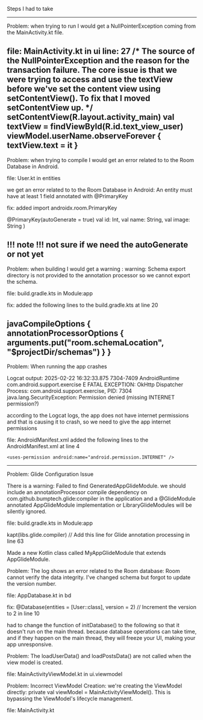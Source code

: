 Steps I had to take

--------------------------------------------------------------------------------------------------------------------------------------------------------------------
Problem: when trying to run I would get a NullPointerException coming from the MainActivity.kt file.

file: MainActivity.kt in ui
line: 27
/*
The source of the NullPointerException and the reason for the transaction failure.
The core issue is that we were trying to access and use the textView before we've set the content view using setContentView().
To fix that I moved setContentView up.
*/
setContentView(R.layout.activity_main)
val textView = findViewById<TextView>(R.id.text_view_user)
viewModel.userName.observeForever {
textView.text = it
}
--------------------------------------------------------------------------------------------------------------------------------------------------------------------
Problem: when trying to compile I would get an error related to to the Room Database in Android.

file: User.kt in entities

we get an error related to to the Room Database in Android: An entity must have at least 1 field annotated with @PrimaryKey

fix: added import androidx.room.PrimaryKey

@PrimaryKey(autoGenerate = true) val id: Int,
val name: String,
val image: String
)

!!! note !!! not sure if we need the autoGenerate or not yet
--------------------------------------------------------------------------------------------------------------------------------------------------------------------
Problem: when building I would get a warning : warning: Schema export directory is not provided to the annotation processor so we cannot export the schema.

file: build.gradle.kts in Module:app

fix: added the following lines to the build.gradle.kts at line 20

javaCompileOptions {
annotationProcessorOptions {
arguments.put("room.schemaLocation", "$projectDir/schemas")
}
}
--------------------------------------------------------------------------------------------------------------------------------------------------------------------
Problem: When running the app crashes

Logcat output: 2025-02-22 16:32:33.875  7304-7409  AndroidRuntime          com.android.support.exercise         E  FATAL EXCEPTION: OkHttp Dispatcher
Process: com.android.support.exercise, PID: 7304
java.lang.SecurityException: Permission denied (missing INTERNET permission?)

according to the Logcat logs, the app does not have internet permissions and that is causing it to crash, so we need to give the app internet permissions

file: AndroidManifest.xml
added the following lines to the AndroidManifest.xml at line 4
<!--
      We need to give INTERNET Permissions because Glide library uses this permission.
      This line tells the Android system that your app needs permission to access the internet.
      -->
    <uses-permission android:name="android.permission.INTERNET" />

---------------------------------------------------------------------------------------------------------------------------------------------------------------------
Problem: Glide Configuration Issue

There is a warning: Failed to find GeneratedAppGlideModule.
we should include an annotationProcessor compile dependency on com.github.bumptech.glide:compiler in the application and a @GlideModule annotated AppGlideModule implementation or LibraryGlideModules will be silently ignored.

file: build.gradle.kts in Module:app

kapt(libs.glide.compiler) // Add this line for Glide annotation processing in line 63

Made a new Kotlin class called MyAppGlideModule that extends AppGlideModule.



Problem: The log shows an error related to the Room database: Room cannot verify the data integrity. I've changed schema but forgot to update the version number.

file: AppDatabase.kt in bd

fix:  @Database(entities = [User::class], version = 2) // Increment the version to 2 in line 10

had to change the function of initDatabase() to the following so that it doesn't run on the main thread.
because database operations can take time, and if they happen on the main thread, they will freeze your UI, making your app unresponsive.

Problem: The loadUserData() and loadPostsData() are not called when the view model is created.

file: MainActivityViewModel.kt in ui.viewmodel



Problem: Incorrect ViewModel Creation: we're creating the ViewModel directly: private val viewModel = MainActivityViewModel(). This is bypassing the ViewModel's lifecycle management.

file: MainActivity.kt














